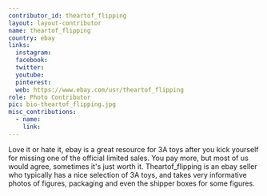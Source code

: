 ```yaml
---
contributor_id: theartof_flipping
layout: layout-contributor
name: theartof_flipping
country: ebay
links:
  instagram: 
  facebook:
  twitter: 
  youtube:
  pinterest: 
  web: https://www.ebay.com/usr/theartof_flipping
role: Photo Contributor
pic: bio-theartof_flipping.jpg
misc_contributions:
  - name:  
    link: 
---
```

Love it or hate it, ebay is a great resource for 3A toys after you kick yourself for missing one of the official limited sales. You pay more, but most of us would agree, sometimes it's just worth it. Theartof_flipping is an ebay seller who typically has a nice selection of 3A toys, and takes very informative photos of figures, packaging and even the shipper boxes for some figures. 